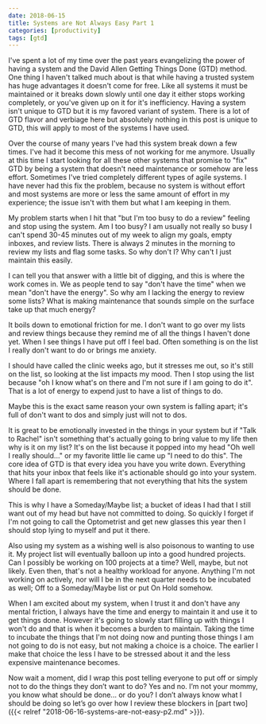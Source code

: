 ```yaml
---
date: 2018-06-15
title: Systems are Not Always Easy Part 1
categories: [productivity]
tags: [gtd]
---
```


I've spent a lot of my time over the past years evangelizing the power of having a system and the David Allen Getting Things Done (GTD) method. One thing I haven't talked much about is that while having a trusted system has huge advantages it doesn't come for free. Like all systems it must be maintained or it breaks down slowly until one day it either stops working completely, or you've given up on it for it's inefficiency. Having a system isn't unique to GTD but it is my favored variant of system. There is a lot of GTD flavor and verbiage here but absolutely nothing in this post is unique to GTD, this will apply to most of the systems I have used.

Over the course of many years I've had this system break down a few times. I've had it become this mess of not working for me anymore. Usually at this time I start looking for all these other systems that promise to "fix" GTD by being a system that doesn't need maintenance or somehow are less effort. Sometimes I've tried completely different types of agile systems. I have never had this fix the problem, because no system is without effort and most systems are more or less the same amount of effort in my experience; the issue isn't with them but what I am keeping in them.

My problem starts when I hit that "but I'm too busy to do a review" feeling and stop using the system. Am I too busy? I am usually not really so busy I can't spend 30-45 minutes out of my week to align my goals, empty inboxes, and review lists. There is always 2 minutes in the morning to review my lists and flag some tasks. So why don't I? Why can't I just maintain this easily.

I can tell you that answer with a little bit of digging, and this is where the work comes in. We as people tend to say "don't have the time" when we mean "don't have the energy". So why am I lacking the energy to review some lists? What is making maintenance that sounds simple on the surface take up that much energy?

It boils down to emotional friction for me. I don't want to go over my lists and review things because they remind me of all the things I haven't done yet. When I see things I have put off I feel bad. Often something is on the list I really don't want to do or brings me anxiety.

I should have called the clinic weeks ago, but it stresses me out, so it's still on the list, so looking at the list impacts my mood. Then I stop using the list because "oh I know what's on there and I'm not sure if I am going to do it". That is a lot of energy to expend just to have a list of things to do.

Maybe this is the exact same reason your own system is falling apart; it's full of don't want to dos and simply just will not to dos.

It is great to be emotionally invested in the things in your system but if "Talk to Rachel" isn't something that's actually going to bring value to my life then why is it on my list? It's on the list because it popped into my head "Oh well I really should..." or my favorite little lie came up "I need to do this". The core idea of GTD is that every idea you have you write down. Everything that hits your inbox that feels like it's actionable should go into your system. Where I fall apart is remembering that not everything that hits the system should be done.

This is why I have a Someday/Maybe list; a bucket of ideas I had that I still want out of my head but have not committed to doing. So quickly I forget if I'm not going to call the Optometrist and get new glasses this year then I should stop lying to myself and put it there.

Also using my system as a wishing well is also poisonous to wanting to use it. My project list will eventually balloon up into a good hundred projects. Can I possibly be working on 100 projects at a time? Well, maybe, but not likely. Even then, that's not a healthy workload for anyone. Anything I'm not working on actively, nor will I be in the next quarter needs to be incubated as well; Off to a Someday/Maybe list or put On Hold somehow.

When I am excited about my system, when I trust it and don't have any mental friction, I always have the time and energy to maintain it and use it to get things done. However it's going to slowly start filling up with things I won't do and that is when it becomes a burden to maintain. Taking the time to incubate the things that I'm not doing now and punting those things I am not going to do is not easy, but not making a choice is a choice. The earlier I make that choice the less I have to be stressed about it and the less expensive maintenance becomes.

Now wait a moment, did I wrap this post telling everyone to put off or simply not to do the things they don’t want to do? Yes and no. I’m not your mommy, you know what should be done... or do you? I don’t always know what I should be doing so let’s go over how I review these blockers in [part two]({{< relref "2018-06-16-systems-are-not-easy-p2.md" >}}).
